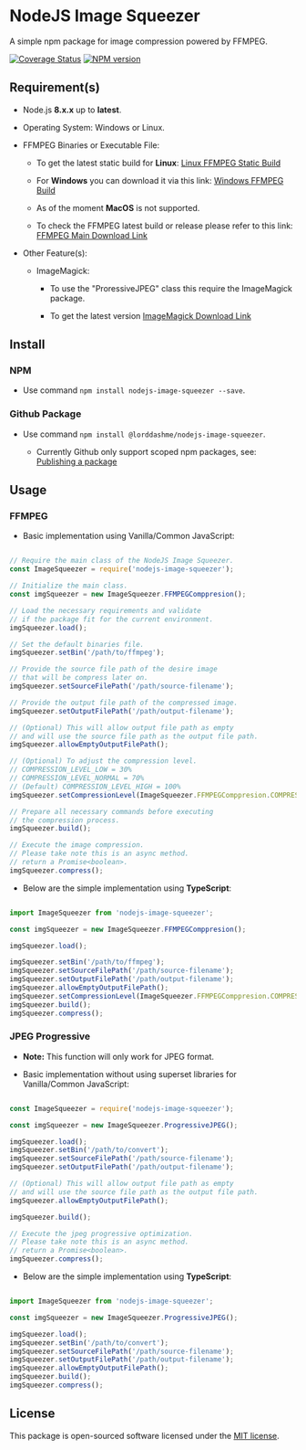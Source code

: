 # NodeJS Image Squeezer

A simple npm package for image compression powered by FFMPEG.

[![Coverage Status](https://img.shields.io/coveralls/LordDashMe/nodejs-image-squeezer/master.svg?style=flat-square)](https://coveralls.io/github/LordDashMe/nodejs-image-squeezer?branch=master) [![NPM version](https://img.shields.io/npm/v/nodejs-image-squeezer.svg?style=flat-square)](https://www.npmjs.com/package/nodejs-image-squeezer)

## Requirement(s)

- Node.js **8.x.x** up to **latest**.

- Operating System: Windows or Linux.

- FFMPEG Binaries or Executable File:

  - To get the latest static build for **Linux**: [Linux FFMPEG Static Build](https://johnvansickle.com/ffmpeg/)

  - For **Windows** you can download it via this link: [Windows FFMPEG Build](https://ffmpeg.zeranoe.com/builds/)

  - As of the moment **MacOS** is not supported.

  - To check the FFMPEG latest build or release please refer to this link: [FFMPEG Main Download Link](https://ffmpeg.org/download.html)

- Other Feature(s):

  - ImageMagick:

    - To use the "ProressiveJPEG" class this require the ImageMagick package.

    - To get the latest version [ImageMagick Download Link](https://imagemagick.org/script/download.php)

## Install

### NPM

- Use command ```npm install nodejs-image-squeezer --save```.

### Github Package

- Use command ```npm install @lorddashme/nodejs-image-squeezer```.

  - Currently Github only support scoped npm packages, see: [Publishing a package](https://help.github.com/en/packages/using-github-packages-with-your-projects-ecosystem/configuring-npm-for-use-with-github-packages#publishing-a-package)

## Usage

### FFMPEG

- Basic implementation using Vanilla/Common JavaScript:

```js

// Require the main class of the NodeJS Image Squeezer.
const ImageSqueezer = require('nodejs-image-squeezer');

// Initialize the main class.
const imgSqueezer = new ImageSqueezer.FFMPEGComppresion();

// Load the necessary requirements and validate
// if the package fit for the current environment.
imgSqueezer.load();

// Set the default binaries file.
imgSqueezer.setBin('/path/to/ffmpeg');

// Provide the source file path of the desire image
// that will be compress later on.
imgSqueezer.setSourceFilePath('/path/source-filename');

// Provide the output file path of the compressed image.
imgSqueezer.setOutputFilePath('/path/output-filename');

// (Optional) This will allow output file path as empty
// and will use the source file path as the output file path.
imgSqueezer.allowEmptyOutputFilePath();

// (Optional) To adjust the compression level.
// COMPRESSION_LEVEL_LOW = 30%
// COMPRESSION_LEVEL_NORMAL = 70%
// (Default) COMPRESSION_LEVEL_HIGH = 100%
imgSqueezer.setCompressionLevel(ImageSqueezer.FFMPEGComppresion.COMPRESSION_LEVEL_NORMAL);

// Prepare all necessary commands before executing
// the compression process.
imgSqueezer.build();

// Execute the image compression.
// Please take note this is an async method.
// return a Promise<boolean>.
imgSqueezer.compress();

```

- Below are the simple implementation using **TypeScript**:

```ts

import ImageSqueezer from 'nodejs-image-squeezer';

const imgSqueezer = new ImageSqueezer.FFMPEGComppresion();

imgSqueezer.load();

imgSqueezer.setBin('/path/to/ffmpeg');
imgSqueezer.setSourceFilePath('/path/source-filename');
imgSqueezer.setOutputFilePath('/path/output-filename');
imgSqueezer.allowEmptyOutputFilePath();
imgSqueezer.setCompressionLevel(ImageSqueezer.FFMPEGComppresion.COMPRESSION_LEVEL_NORMAL);
imgSqueezer.build();
imgSqueezer.compress();

```

### JPEG Progressive

- **Note:** This function will only work for JPEG format.

- Basic implementation without using superset libraries for Vanilla/Common JavaScript:

```js

const ImageSqueezer = require('nodejs-image-squeezer');

const imgSqueezer = new ImageSqueezer.ProgressiveJPEG();

imgSqueezer.load();
imgSqueezer.setBin('/path/to/convert');
imgSqueezer.setSourceFilePath('/path/source-filename');
imgSqueezer.setOutputFilePath('/path/output-filename');

// (Optional) This will allow output file path as empty
// and will use the source file path as the output file path.
imgSqueezer.allowEmptyOutputFilePath();

imgSqueezer.build();

// Execute the jpeg progressive optimization.
// Please take note this is an async method.
// return a Promise<boolean>.
imgSqueezer.compress();

```

- Below are the simple implementation using **TypeScript**:

```ts

import ImageSqueezer from 'nodejs-image-squeezer';

const imgSqueezer = new ImageSqueezer.ProgressiveJPEG();

imgSqueezer.load();
imgSqueezer.setBin('/path/to/convert');
imgSqueezer.setSourceFilePath('/path/source-filename');
imgSqueezer.setOutputFilePath('/path/output-filename');
imgSqueezer.allowEmptyOutputFilePath();
imgSqueezer.build();
imgSqueezer.compress();

```

## License

This package is open-sourced software licensed under the [MIT license](https://opensource.org/licenses/MIT).
